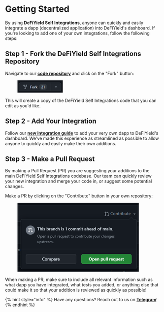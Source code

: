 # Getting Started

By using **DeFiYield Self Integrations**, anyone can quickly and easily integrate a dapp (decentralized application) into DeFiYield's dashboard. If you're looking to add one of your own integrations, follow the following steps:

## Step 1 - Fork the DeFiYield Self Integrations Repository

Navigate to our [**code repository**](https://github.com/defiyield-app/defiyield-self-integrations) and click on the "Fork" button:

<figure><img src="../.gitbook/assets/image (1) (2).png" alt=""><figcaption></figcaption></figure>

This will create a copy of the DeFiYield Self Integrations code that you can edit as you'd like.

## Step 2 - Add Your Integration

Follow our [**new integration guide**](new-integration-guide.md) to add your very own dapp to DeFiYield's dashboard. We've made this experience as streamlined as possible to allow anyone to quickly and easily make their own additions.

## Step 3 - Make a Pull Request

By making a Pull Request (PR) you are suggesting your additions to the main DeFiYield Self Integrations codebase. Our team can quickly review your new integration and merge your code in, or suggest some potential changes.

Make a PR by clicking on the "Contribute" button in your own repository:

<figure><img src="../.gitbook/assets/image (19).png" alt=""><figcaption></figcaption></figure>

When making a PR, make sure to include all relevant information such as what dapp you have integrated, what tests you added, or anything else that could make it so that your addition is reviewed as quickly as possible!

{% hint style="info" %}
Have any questions? Reach out to us on [**Telegram**](https://t.me/defiyield\_app)!
{% endhint %}
